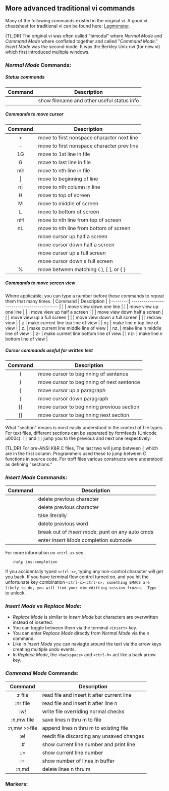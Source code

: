 ## More advanced traditional vi commands
Many of the following commands existed in the original vi.
A good vi cheatsheet for traditional vi can be found here: 
[Lagmonster](http://www.lagmonster.org/docs/vi2.html).

(TL;DR) The original vi was often called "bimodal" where
_Normal Mode_ and _Command Mode_ where conflated together
and called "_Command Mode_."  _Insert Mode_ was the second
mode.  It was the Berkley Unix nvi (for new vi) which first
introduced multiple windows.

### _Normal Mode_ Commands:
##### Status commands
| Command  | Description                                |
|:--------:| ------------------------------------------ |
| <cntl-g> | show filename and other useful status info |

##### Commands to move cursor
| Command  | Description                                |
|:--------:| ------------------------------------------ |
| +        | move to first nonspace character next line |
| -        | move to first nonspace character prev line |
| 1G       | move to 1st line in file                   |
| G        | move to last line in file                  |
| nG       | move to nth line in file                   |
| \|       | move to beginning of line                  |
| n\|      | move to nth column in line                 |
| H        | move to top of screen                      |
| M        | move to middle of screen                   |
| L        | move to bottom of screen                   |
| nH       | move to nth line from top of screen        |
| nL       | move to nth line from bottom of screen     |
| <ctrl-u> | move cursor up half a screen               |
| <ctrl-d> | move cursor down half a screen             |
| <ctrl-b> | move cursor up a full screen               |
| <ctrl-f> | move cursor down a full screen             |
| %        | move between matching ( ), [ ], or { }     |

##### Commands to move screen view
Where applicable, you can type a number before these commands
to repeat them that many times.
| Command  | Description                                |
|:--------:| ------------------------------------------ |
| <ctrl-e> | move view down one line                    |
| <ctrl-y> | move view up one line                      |
| <ctrl-u> | move view up half a screen                 |
| <ctrl-d> | move view down half a screen               |
| <ctrl-b> | move view up a full screen                 |
| <ctrl-f> | move view down a full screen               |
| <ctrl-l> | redraw view                                |
| z<ret>   | make current line top line of view         |
| nz<ret>  | make line n top line of view               |
| z.       | make current line middle line of view      |
| nz.      | make line n middle line of view            |
| z-       | make current line bottom line of view      |
| nz-      | make line n bottom line of view            |

##### Cursor commands useful for written text
| Command | Description                                 |
|:-------:| ------------------------------------------- |
| (       | move cursor to beginning of sentence        |
| )       | move cursor to beginning of next sentence   |
| {       | move cursor up a paragraph                  |
| }       | move cursor down paragraph                  |
| [[      | move cursor to beginning previous section   |
| ]]      | move cursor to beginning next section       |

What "section" means is most easily understood in the
context of file types.  For text files, different sections
can be separated by formfeeds (Unicode u000c).  `[[` and `]]`
jump you to the previous and next one respectively.

(TL;DR) For pre-ANSI K&R C files, The last two will jump
between `{` which are in the first column.  Programmers
used these to jump between C functions in source code.
For troff files various constructs were understood as
defining "sections."

### _Insert Mode_ Commands:
| Command       | Description                                       |
|:-------------:| ------------------------------------------------- |
| <ctrl-h>      | delete previous character                         |
| <backspace>   | delete previous character                         |
| <ctrl-v><chr> | take <chr> literally                              |
| <ctrl-w>      | delete previous word                              |
| <ctrl-c>      | break out of _insert mode_, punt on any auto cmds |
| <ctrl-x>      | enter _Insert Mode_ completion submode            |

For more information on `<ctrl-x>` see,
```
   :help ins-completion
```
If you accidentally typed `<ctrl-x>`, typing any non-control character will
get you back.  If you have terminal flow control turned on, and you hit
the unfortunate key combination `<ctrl-x><ctrl-s>, something EMACS are
likely to do, you will find your vim editting session frozen.  Type
`<ctrl-q>` to unlock.

### _Insert Mode_ vs _Replace Mode_:
* _Replace Mode_ is similar to _Insert Mode_ but
  characters are overwritten instead of inserted.
* You can toggle between them via the terminal
  `<insert>` key. 
* You can enter _Replace Mode_ directly from _Normal Mode_
  via the `R` command.
* Like in _Insert Mode_ you can naviagte around the text
  via the arrow keys creating multiple undo events.
* In _Replace Mode_, the `<backspace>` and `<ctrl-h>` act
  like a back arrow key.

### _Command Mode_ Commands:
| Command       | Description                                       |
|:-------------:| ------------------------------------------------- |
| :r file       | read file and insert it after current line        |
| :nr file      | read file and insert it after line n              |
| :w!           | write file overriding normal checks               |
| :n,mw file    | save lines n thru m to file                       |`
| :n,mw >>file  | append lines n thru m to existing file            |`
| :e!           | reedit file discarding any unsaved changes        |
| :#            | show current line number and print line           |
| :.=           | show current line number                          |
| :=            | show number of lines in buffer                    |
| :n,md         | delete lines n thru m

### Markers:


